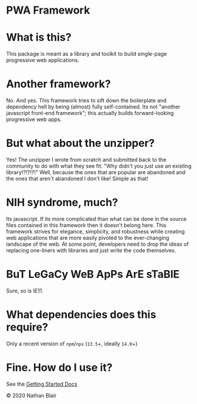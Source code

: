 # PWA Framework

# What is this?

This package is meant as a library and toolkit to build single-page progressive web applications.

# Another framework?

No. And yes. This framework tries to sift down the boilerplate and dependency hell by being (almost) fully self-contained. Its not "another javascript front-end framework"; this actually builds forward-looking progressive web apps.

# But what about the unzipper?

Yes! The unzipper I wrote from scratch and submitted back to the community to do with what they see fit. "Why didn't you just use an existing library!?!?!?!" Well, because the ones that are popular are abandoned and the ones that aren't abandoned I don't like! Simple as that!

# NIH syndrome, much?

Its javascript. If its more complicated than what can be done in the source files contained in this framework then it doesn't belong here. This framework strives for elegance, simplicity, and robustness while creating web applications that are more easily pivoted to the ever-changing landscape of the web. At some point, developers need to drop the ideas of replacing one-liners with libraries and just write the code themselves.

# BuT LeGaCy WeB ApPs ArE sTaBlE

Sure, so is IE11.

# What dependencies does this require?

Only a recent version of `npm`/`npx` (`13.5`+, ideally `14.0`+)

# Fine. How do I use it?

See the [Getting Started Docs](docs/GETTING_STARTED.md)

© 2020 Nathan Blair
